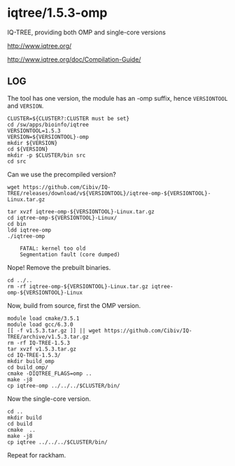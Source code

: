 iqtree/1.5.3-omp
================

IQ-TREE, providing both OMP and single-core versions

<http://www.iqtree.org/>

<http://www.iqtree.org/doc/Compilation-Guide/>

LOG
---

The tool has one version, the module has an -omp suffix, hence `VERSIONTOOL` and `VERSION`.

    CLUSTER=${CLUSTER?:CLUSTER must be set}
    cd /sw/apps/bioinfo/iqtree
    VERSIONTOOL=1.5.3
    VERSION=${VERSIONTOOL}-omp
    mkdir ${VERSION}
    cd ${VERSION}
    mkdir -p $CLUSTER/bin src
    cd src

Can we use the precompiled version?

    wget https://github.com/Cibiv/IQ-TREE/releases/download/v${VERSIONTOOL}/iqtree-omp-${VERSIONTOOL}-Linux.tar.gz

    tar xvzf iqtree-omp-${VERSIONTOOL}-Linux.tar.gz 
    cd iqtree-omp-${VERSIONTOOL}-Linux/
    cd bin
    ldd iqtree-omp 
    ./iqtree-omp 

        FATAL: kernel too old
        Segmentation fault (core dumped)

Nope!  Remove the prebuilt binaries.

    cd ../..
    rm -rf iqtree-omp-${VERSIONTOOL}-Linux.tar.gz iqtree-omp-${VERSIONTOOL}-Linux

Now, build from source, first the OMP version.

    module load cmake/3.5.1
    module load gcc/6.3.0
    [[ -f v1.5.3.tar.gz ]] || wget https://github.com/Cibiv/IQ-TREE/archive/v1.5.3.tar.gz 
    rm -rf IQ-TREE-1.5.3
    tar xvzf v1.5.3.tar.gz 
    cd IQ-TREE-1.5.3/
    mkdir build_omp
    cd build_omp/
    cmake -DIQTREE_FLAGS=omp ..
    make -j8
    cp iqtree-omp ../../../$CLUSTER/bin/

Now the single-core version.

    cd ..
    mkdir build
    cd build
    cmake  ..
    make -j8
    cp iqtree ../../../$CLUSTER/bin/

Repeat for rackham.

